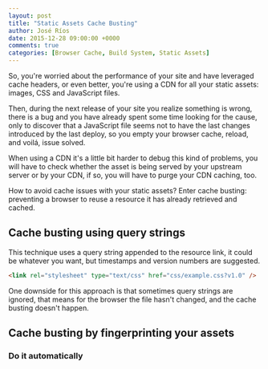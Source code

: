 ```yaml
---
layout: post
title: "Static Assets Cache Busting"
author: José Ríos
date: 2015-12-28 09:00:00 +0000
comments: true
categories: [Browser Cache, Build System, Static Assets]
---
```


So, you're worried about the performance of your site and have leveraged cache
headers, or even better, you're using a CDN for all your static assets: images,
CSS and JavaScript files.

Then, during the next release of your site you realize something is wrong, there
is a bug and you have already spent some time looking for the cause, only to
discover that a JavaScript file seems not to have the last changes introduced by
the last deploy, so you empty your browser cache, reload, and voilá, issue solved.

When using a CDN it's a little bit harder to debug this kind of problems, you will
have to check whether the asset is being served by your upstream server or by your
CDN, if so, you will have to purge your CDN caching, too.

How to avoid cache issues with your static assets? Enter cache busting: preventing
a browser to reuse a resource it has already retrieved and cached.

## Cache busting using query strings

This technique uses a query string appended to the resource link, it could be
whatever you want, but timestamps and version numbers are suggested.

``` html
<link rel="stylesheet" type="text/css" href="css/example.css?v1.0" />
```

One downside for this approach is that sometimes query strings are ignored, that
means for the browser the file hasn't changed, and the cache busting doesn't happen.

## Cache busting by fingerprinting your assets

### Do it automatically
